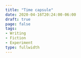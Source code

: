 ```yaml
---
title: "Time capsule"
date: 2020-04-16T20:24:00-06:00
draft: true
page: false
tags:
- Writing
- Fiction
- Experiment
type: fullwidth
---
```


<div id="canvas-container" style="height: 600px"></div>
<script src="/scripts/three.js"></script>
<script src="/scripts/posts/time-capsule.js"></script>
